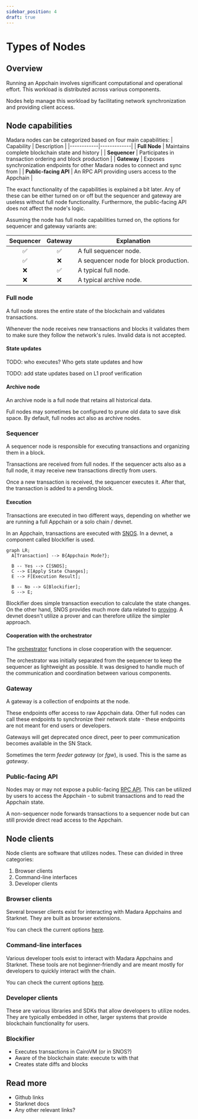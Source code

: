 ```yaml
---
sidebar_position: 4
draft: true
---
```


# Types of Nodes

## Overview

Running an Appchain involves significant computational and operational effort. This workload is distributed across various components.

Nodes help manage this workload by facilitating network synchronization and providing client access.

## Node capabilities

Madara nodes can be categorized based on four main capabilities:
| Capability | Description |
|------------|-------------|
| **Full Node** | Maintains complete blockchain state and history |
| **Sequencer** | Participates in transaction ordering and block production |
| **Gateway** | Exposes synchronization endpoints for other Madara nodes to connect and sync from |
| **Public-facing API** | An RPC API providing users access to the Appchain |

The exact functionality of the capabilities is explained a bit later. Any of these can be either turned on or off but the sequencer and gateway are useless without full node functionality. Furthermore, the public-facing API does not affect the node's logic.

Assuming the node has full node capabilities turned on, the options for sequencer and gateway variants are:

| Sequencer | Gateway | Explanation |
|:---------:|:-------:|------------------|
| ✅        | ✅      | A full sequencer node. |
| ✅        | ❌      | A sequencer node for block production. |
| ❌        | ✅      | A typical full node. |
| ❌        | ❌      | A typical archive node. |

### Full node

A full node stores the entire state of the blockchain and validates transactions.

Whenever the node receives new transactions and blocks it validates them to make sure they follow the network's rules. Invalid data is not accepted.

#### State updates

TODO: who executes? Who gets state updates and how

TODO: add state updates based on L1 proof verification

#### Archive node

An archive node is a full node that retains all historical data. 

Full nodes may sometimes be configured to prune old data to save disk space. By default, full nodes act also as archive nodes.

### Sequencer

A sequencer node is responsible for executing transactions and organizing them in a block.

Transactions are received from full nodes. If the sequencer acts also as a full node, it may receive new transactions directly from users.

Once a new transaction is received, the sequencer executes it. After that, the transaction is added to a pending block.

#### Execution

Transactions are executed in two different ways, depending on whether we are running a full Appchain or a solo chain / devnet.

In an Appchain, transactions are executed with [SNOS](/components/starknet_os). In a devnet, a component called blockifier is used.

```mermaid
graph LR;
  A[Transaction] --> B{Appchain Mode?};
  
  B -- Yes --> C[SNOS];
  C --> E[Apply State Changes];
  E --> F[Execution Result];

  B -- No --> G[Blockifier];
  G --> E;
```

Blockifier does simple transaction execution to calculate the state changes. On the other hand, SNOS provides much more data related to [proving](/components/prover). A devnet doesn't utilize a prover and can therefore utilize the simpler approach.

#### Cooperation with the orchestrator

The [orchestrator](/components/orchestrator) functions in close cooperation with the sequencer.

The orchestrator was initially separated from the sequencer to keep the sequencer as lightweight as possible. It was designed to handle much of the communication and coordination between various components.

### Gateway

A gateway is a collection of endpoints at the node. 

These endpoints offer access to raw Appchain data. Other full nodes can call these endpoints to synchronize their network state - these endpoints are not meant for end users or developers. 

Gateways will get deprecated once direct, peer to peer communication becomes available in the SN Stack.

Sometimes the term *feeder gateway* (or *fgw*), is used. This is the same as *gateway*.

### Public-facing API

Nodes may or may not expose a public-facing [RPC API](https://github.com/starkware-libs/starknet-specs/blob/master/starknet_vs_ethereum_node_apis.md). This can be utilized by users to access the Appchain - to submit transactions and to read the Appchain state.

A non-sequencer node forwards transactions to a sequencer node but can still provide direct read access to the Appchain.

## Node clients

Node clients are software that utilizes nodes. These can divided in three categories:
1. Browser clients
1. Command-line interfaces
1. Developer clients

### Browser clients

Several browser clients exist for interacting with Madara Appchains and Starknet. They are built as browser extensions.

You can check the current options [here](https://www.starknet.io/wallets/).

### Command-line interfaces

Various developer tools exist to interact with Madara Appchains and Starknet. These tools are not beginner-friendly and are meant mostly for developers to quickly interact with the chain.

You can check the current options [here](https://docs.starknet.io/tools/devtools/interacting-with-starknet/).

### Developer clients

These are various libraries and SDKs that allow developers to utilize nodes. They are typically embedded in other, larger systems that provide blockchain functionality for users.








### Blockifier

- Executes transactions in CairoVM (or in SNOS?)
- Aware of the blockchain state: execute tx with that
- Creates state diffs and blocks



## Read more

- Github links
- Starknet docs
- Any other relevant links?